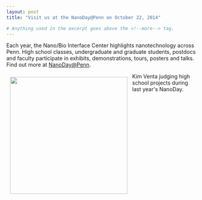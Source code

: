 ```yaml
---
layout: post
title: "Visit us at the NanoDay@Penn on October 22, 2014"

# Anything used in the excerpt goes above the <!--more--> tag.
---
```


Each year, the Nano/Bio Interface Center highlights nanotechnology across Penn.
High school classes, undergraduate and graduate students,
postdocs and faculty participate in exhibits, demonstrations, tours, posters and talks.
Find out more at <a href="http://www.nanotech.upenn.edu/nano_day.html" target="_blank">NanoDay@Penn</a>.

<img align="left" style="padding: 10px" width="310px" src="{{site.baseurl}}/{{site.img_path}}/NanoDay_2013_kim_judging.jpg">

Kim Venta judging high school projects during last year's NanoDay.

<!--more-->
